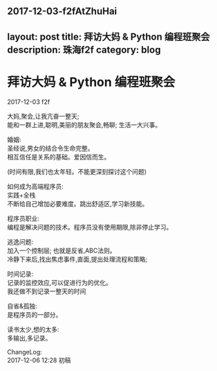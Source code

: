 2017-12-03-f2fAtZhuHai
---
layout: post
title: 拜访大妈 &  Python 编程班聚会
description: 珠海f2f
category: blog
---

# 拜访大妈 &  Python 编程班聚会

2017-12-03 f2f 

大妈,聚会,让我亢奋一整天;  
能和一群上进,聪明,美丽的朋友聚会,畅聊; 生活一大兴事。

婚姻:  
圣经说,男女的结合令生命完整。  
相互信任是关系的基础。爱因信而生。

(时间有限,我们也太年轻。不能更深刻探讨这个问题)  

如何成为高端程序员:  
实践+全栈  
不断给自己增加必要难度。跳出舒适区,学习新技能。  

程序员职业:  
编程是解决问题的技术。程序员没有使用期限,除非停止学习。  

逃逸问题:  
加入一个控制层; 也就是反省,ABC法则。  
冷静下来后,找出焦虑事件,直面,提出处理流程和策略;

时间记录:  
记录的监控效应,可以促进行为的优化。  
我还做不到记录一整天的时间

自省&孤独:  
是程序员的一部分。


读书太少,想的太多:  
多输出,多记录。  

 
ChangeLog:  
2017-12-06 12:28 初稿

